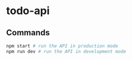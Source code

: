 # todo-api

## Commands

```bash
npm start # run the API in production mode
npm run dev # run the API in development mode
```
